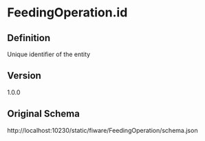 # FeedingOperation.id

## Definition
Unique identifier of the entity

## Version
1.0.0

## Original Schema
http://localhost:10230/static/fiware/FeedingOperation/schema.json
